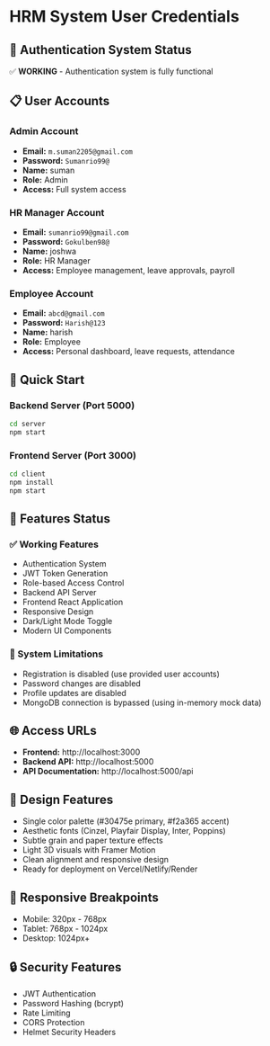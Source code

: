 # HRM System User Credentials

## 🔐 Authentication System Status
✅ **WORKING** - Authentication system is fully functional

## 📋 User Accounts

### Admin Account
- **Email:** `m.suman2205@gmail.com`
- **Password:** `Sumanrio99@`
- **Name:** suman
- **Role:** Admin
- **Access:** Full system access

### HR Manager Account
- **Email:** `sumanrio99@gmail.com`
- **Password:** `Gokulben98@`
- **Name:** joshwa
- **Role:** HR Manager
- **Access:** Employee management, leave approvals, payroll

### Employee Account
- **Email:** `abcd@gmail.com`
- **Password:** `Harish@123`
- **Name:** harish
- **Role:** Employee
- **Access:** Personal dashboard, leave requests, attendance

## 🚀 Quick Start

### Backend Server (Port 5000)
```bash
cd server
npm start
```

### Frontend Server (Port 3000)
```bash
cd client
npm install
npm start
```

## 🎯 Features Status

### ✅ Working Features
- Authentication System
- JWT Token Generation
- Role-based Access Control
- Backend API Server
- Frontend React Application
- Responsive Design
- Dark/Light Mode Toggle
- Modern UI Components

### 🔧 System Limitations
- Registration is disabled (use provided user accounts)
- Password changes are disabled
- Profile updates are disabled
- MongoDB connection is bypassed (using in-memory mock data)

## 🌐 Access URLs

- **Frontend:** http://localhost:3000
- **Backend API:** http://localhost:5000
- **API Documentation:** http://localhost:5000/api

## 🎨 Design Features

- Single color palette (#30475e primary, #f2a365 accent)
- Aesthetic fonts (Cinzel, Playfair Display, Inter, Poppins)
- Subtle grain and paper texture effects
- Light 3D visuals with Framer Motion
- Clean alignment and responsive design
- Ready for deployment on Vercel/Netlify/Render

## 📱 Responsive Breakpoints

- Mobile: 320px - 768px
- Tablet: 768px - 1024px
- Desktop: 1024px+

## 🔒 Security Features

- JWT Authentication
- Password Hashing (bcrypt)
- Rate Limiting
- CORS Protection
- Helmet Security Headers
